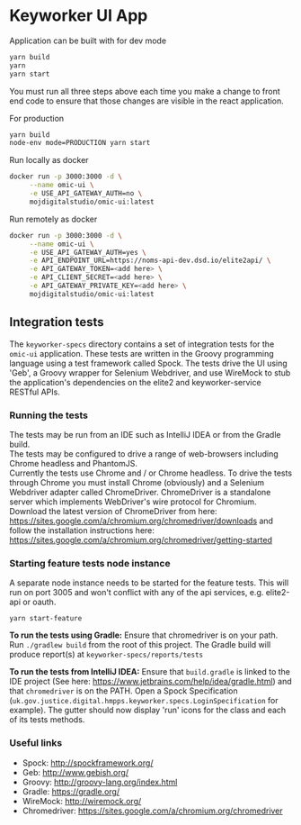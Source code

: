 # Keyworker UI App

Application can be built with for dev mode

```bash
yarn build
yarn
yarn start
```

You must run all three steps above each time you make a change to front end code to ensure that those changes are visible in the react application.

For production

```bash
yarn build
node-env mode=PRODUCTION yarn start
```

Run locally as docker

```bash
docker run -p 3000:3000 -d \
     --name omic-ui \
     -e USE_API_GATEWAY_AUTH=no \
     mojdigitalstudio/omic-ui:latest
```

Run remotely as docker

```bash
docker run -p 3000:3000 -d \
     --name omic-ui \
     -e USE_API_GATEWAY_AUTH=yes \
     -e API_ENDPOINT_URL=https://noms-api-dev.dsd.io/elite2api/ \
     -e API_GATEWAY_TOKEN=<add here> \
     -e API_CLIENT_SECRET=<add here> \
     -e API_GATEWAY_PRIVATE_KEY=<add here> \
     mojdigitalstudio/omic-ui:latest
```

## Integration tests

The `keyworker-specs` directory contains a set of integration tests for the `omic-ui` application.
These tests are written in the Groovy programming language using a test framework called Spock. The tests drive
the UI using 'Geb', a Groovy wrapper for Selenium Webdriver, and use WireMock to stub the application's dependencies
on the elite2 and keyworker-service RESTful APIs.

### Running the tests

The tests may be run from an IDE such as IntelliJ IDEA or from the Gradle build.  
The tests may be configured to drive a range of web-browsers including Chrome headless and PhantomJS.  
Currently the tests use Chrome and / or Chrome headless.
To drive the tests through Chrome you must install Chrome (obviously) and a Selenium Webdriver adapter called ChromeDriver.
ChromeDriver is a standalone server which implements WebDriver's wire protocol for
Chromium. Download the latest version of ChromeDriver from here:
https://sites.google.com/a/chromium.org/chromedriver/downloads and follow the installation instructions here:
https://sites.google.com/a/chromium.org/chromedriver/getting-started

### Starting feature tests node instance

A separate node instance needs to be started for the feature tests. This will run on port 3005 and won't conflict
with any of the api services, e.g. elite2-api or oauth.

`yarn start-feature`

**To run the tests using Gradle:**
Ensure that chromedriver is on your path. Run `./gradlew build` from the root of this project.
The Gradle build will produce report(s) at `keyworker-specs/reports/tests`

**To run the tests from IntelliJ IDEA:**
Ensure that `build.gradle` is linked to the IDE project (See here: https://www.jetbrains.com/help/idea/gradle.html)
and that `chromedriver` is on the PATH. Open a Spock Specification
(`uk.gov.justice.digital.hmpps.keyworker.specs.LoginSpecification` for example). The gutter should
now display 'run' icons for the class and each of its tests methods.

### Useful links

- Spock: http://spockframework.org/
- Geb: http://www.gebish.org/
- Groovy: http://groovy-lang.org/index.html
- Gradle: https://gradle.org/
- WireMock: http://wiremock.org/
- Chromedriver: https://sites.google.com/a/chromium.org/chromedriver
